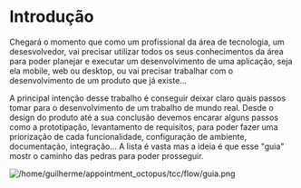 # Introdução

Chegará o momento que como um profissional da área de tecnologia, um desesvolvedor, vai precisar utilizar todos os seus conhecimentos da área para poder planejar e executar um desenvolvimento de uma aplicação, seja ela mobile, web ou desktop, ou vai precisar trabalhar com o desenvolvimento de um produto que já existe...

A principal intenção desse trabalho é conseguir deixar claro quais passos tomar para o desenvolvimento de um trabalho de mundo real. Desde o design do produto até a sua conclusão devemos encarar alguns passos como a prototipação, levantamento de requisitos, para poder fazer uma priorização de cada funcionalidade, configuração de ambiente, documentação, integração... A lista é vasta mas a ideia é que esse "guia" mostr o caminho das pedras para poder prosseguir.

![/home/guilherme/appointment_octopus/tcc/flow/guia.png](/home/guilherme/appointment_octopus/tcc/flow/guia.png)
